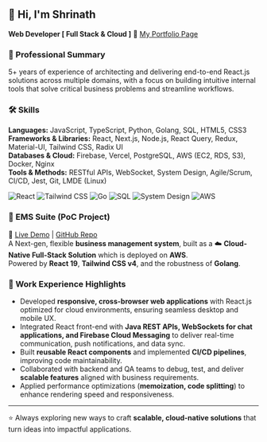 ## 👋 Hi, I'm Shrinath 
**Web Developer [ Full Stack & Cloud ]**   🔗    [My Portfolio Page](https://shrin210-98.github.io/Shrinath.me)

### 🧾 Professional Summary  
5+ years of experience of architecting and delivering end-to-end React.js solutions across multiple domains, with a focus on building intuitive internal tools that solve critical business problems and streamline workflows.

### 🛠️ Skills  

**Languages:** JavaScript, TypeScript, Python, Golang, SQL, HTML5, CSS3  
**Frameworks & Libraries:** React, Next.js, Node.js, React Query, Redux, Material-UI, Tailwind CSS, Radix UI  
**Databases & Cloud:** Firebase, Vercel, PostgreSQL, AWS (EC2, RDS, S3), Docker, Nginx  
**Tools & Methods:** RESTful APIs, WebSocket, System Design, Agile/Scrum, CI/CD, Jest, Git, LMDE (Linux)  

![React](https://img.shields.io/badge/React-20232A?style=for-the-badge&logo=react&logoColor=61DAFB)
![Tailwind CSS](https://img.shields.io/badge/Tailwind_CSS-38B2AC?style=for-the-badge&logo=tailwind-css&logoColor=white)
![Go](https://img.shields.io/badge/Go-00ADD8?style=for-the-badge&logo=go&logoColor=white)
![SQL](https://img.shields.io/badge/SQL-336791?style=for-the-badge&logo=postgresql&logoColor=white)
![System Design](https://img.shields.io/badge/System%20Design-4285F4?style=for-the-badge&logo=google-cloud&logoColor=white)
![AWS](https://img.shields.io/badge/AWS-232F3E?style=for-the-badge&logo=amazon-aws&logoColor=white)

### 🏢 EMS Suite (PoC Project)  
🔗 [Live Demo](https://www.example.com) | [GitHub Repo](https://github.com/Shrin210-98/CanteenCrowd-go-api)  
A Next-gen, flexible **business management system**, built as a ☁️ **Cloud-Native Full-Stack Solution** which is deployed on **AWS**.  
Powered by **React 19**, **Tailwind CSS v4**, and the robustness of **Golang**.  

### 💼 Work Experience Highlights  

- Developed **responsive, cross-browser web applications** with React.js optimized for cloud environments, ensuring seamless desktop and mobile UX.  
- Integrated React front-end with **Java REST APIs, WebSockets for chat applications, and Firebase Cloud Messaging** to deliver real-time communication, push notifications, and data sync.  
- Built **reusable React components** and implemented **CI/CD pipelines**, improving code maintainability.  
- Collaborated with backend and QA teams to debug, test, and deliver **scalable features** aligned with business requirements.  
- Applied performance optimizations (**memoization, code splitting**) to enhance rendering speed and responsiveness.  

---

⭐️ Always exploring new ways to craft **scalable, cloud-native solutions** that turn ideas into impactful applications.

